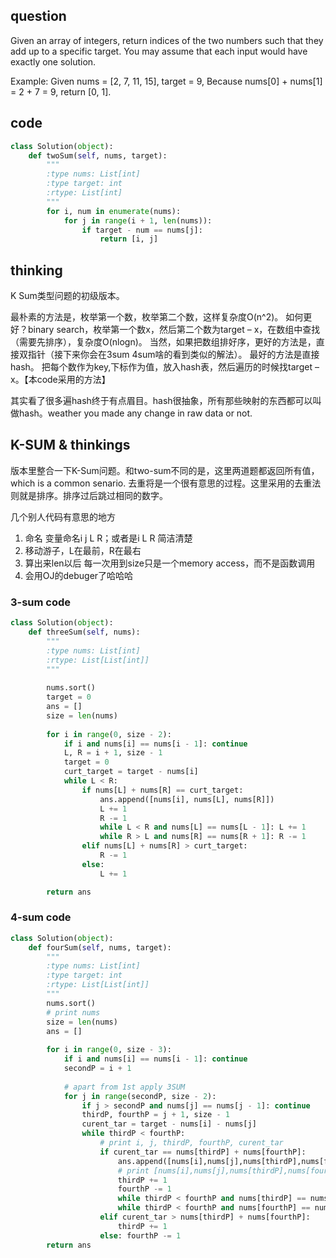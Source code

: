 ## question
Given an array of integers, return indices of the two numbers such that they add up to a specific target.
You may assume that each input would have exactly one solution.

Example:
Given nums = [2, 7, 11, 15], target = 9,
Because nums[0] + nums[1] = 2 + 7 = 9,
return [0, 1].

## code
```python
class Solution(object):
    def twoSum(self, nums, target):
        """
        :type nums: List[int]
        :type target: int
        :rtype: List[int]
        """
        for i, num in enumerate(nums):
            for j in range(i + 1, len(nums)):
                if target - num == nums[j]:
                    return [i, j]
```

## thinking
K Sum类型问题的初级版本。

最朴素的方法是，枚举第一个数，枚举第二个数，这样复杂度O(n^2)。 
如何更好？binary search，枚举第一个数x，然后第二个数为target – x，在数组中查找（需要先排序），复杂度O(nlogn)。
当然，如果把数组排好序，更好的方法是，直接双指针（接下来你会在3sum 4sum啥的看到类似的解法）。
最好的方法是直接hash。 把每个数作为key,下标作为值，放入hash表，然后遍历的时候找target – x。【本code采用的方法】

其实看了很多遍hash终于有点眉目。hash很抽象，所有那些映射的东西都可以叫做hash。weather you made any change in raw data or not. 

## K-SUM & thinkings
版本里整合一下K-Sum问题。和two-sum不同的是，这里两道题都返回所有值，which is a common senario. 去重将是一个很有意思的过程。这里采用的去重法则就是排序。排序过后跳过相同的数字。

几个别人代码有意思的地方

1. 命名 变量命名i j L R；或者是i L R 简洁清楚
2. 移动游子，L在最前，R在最右
3. 算出来len以后 每一次用到size只是一个memory access，而不是函数调用
4. 会用OJ的debuger了哈哈哈

### 3-sum code
```python
class Solution(object):
    def threeSum(self, nums):
        """
        :type nums: List[int]
        :rtype: List[List[int]]
        """
        
        nums.sort()
        target = 0
        ans = []
        size = len(nums)
        
        for i in range(0, size - 2):
            if i and nums[i] == nums[i - 1]: continue 
            L, R = i + 1, size - 1
            target = 0
            curt_target = target - nums[i]
            while L < R:
                if nums[L] + nums[R] == curt_target:
                    ans.append([nums[i], nums[L], nums[R]])
                    L += 1
                    R -= 1
                    while L < R and nums[L] == nums[L - 1]: L += 1
                    while R > L and nums[R] == nums[R + 1]: R -= 1
                elif nums[L] + nums[R] > curt_target:
                    R -= 1
                else:
                    L += 1

        return ans
```

### 4-sum code
```python
class Solution(object):
    def fourSum(self, nums, target):
        """
        :type nums: List[int]
        :type target: int
        :rtype: List[List[int]]
        """
        nums.sort()
        # print nums
        size = len(nums)
        ans = []
        
        for i in range(0, size - 3):
            if i and nums[i] == nums[i - 1]: continue
            secondP = i + 1
            
            # apart from 1st apply 3SUM
            for j in range(secondP, size - 2):
                if j > secondP and nums[j] == nums[j - 1]: continue
                thirdP, fourthP = j + 1, size - 1
                curent_tar = target - nums[i] - nums[j]
                while thirdP < fourthP:
                    # print i, j, thirdP, fourthP, curent_tar
                    if curent_tar == nums[thirdP] + nums[fourthP]:
                        ans.append([nums[i],nums[j],nums[thirdP],nums[fourthP]])
                        # print [nums[i],nums[j],nums[thirdP],nums[fourthP]] 
                        thirdP += 1
                        fourthP -= 1
                        while thirdP < fourthP and nums[thirdP] == nums[thirdP - 1]: thirdP += 1
                        while thirdP < fourthP and nums[fourthP] == nums[fourthP + 1]: fourthP -= 1
                    elif curent_tar > nums[thirdP] + nums[fourthP]:
                        thirdP += 1
                    else: fourthP -= 1
        return ans
```
